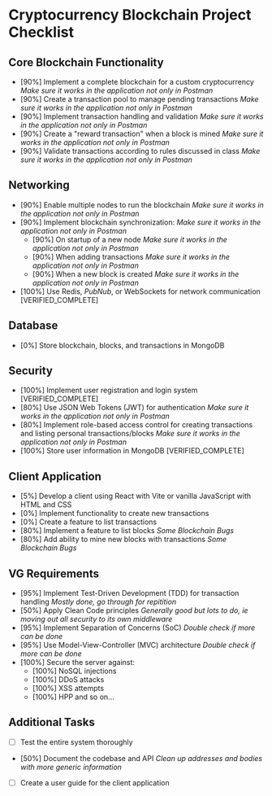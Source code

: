 # Cryptocurrency Blockchain Project Checklist

## Core Blockchain Functionality
- [90%] Implement a complete blockchain for a custom cryptocurrency *Make sure it works in the application not only in Postman*
- [90%] Create a transaction pool to manage pending transactions *Make sure it works in the application not only in Postman*
- [90%] Implement transaction handling and validation *Make sure it works in the application not only in Postman*
- [90%] Create a "reward transaction" when a block is mined *Make sure it works in the application not only in Postman*
- [90%] Validate transactions according to rules discussed in class *Make sure it works in the application not only in Postman*

## Networking
- [90%] Enable multiple nodes to run the blockchain *Make sure it works in the application not only in Postman*
- [90%] Implement blockchain synchronization: *Make sure it works in the application not only in Postman*
  - [90%] On startup of a new node *Make sure it works in the application not only in Postman*
  - [90%] When adding transactions *Make sure it works in the application not only in Postman*
  - [90%] When a new block is created *Make sure it works in the application not only in Postman*
- [100%] Use Redis, _PubNub_, or WebSockets for network communication [VERIFIED_COMPLETE]

## Database
- [0%] Store blockchain, blocks, and transactions in MongoDB

## Security
- [100%] Implement user registration and login system [VERIFIED_COMPLETE]
- [80%] Use JSON Web Tokens (JWT) for authentication *Make sure it works in the application not only in Postman*
- [80%] Implement role-based access control for creating transactions and listing personal transactions/blocks *Make sure it works in the application not only in Postman*
- [100%] Store user information in MongoDB [VERIFIED_COMPLETE]

## Client Application
- [5%] Develop a client using React with Vite or vanilla JavaScript with HTML and CSS
- [0%] Implement functionality to create new transactions
- [0%] Create a feature to list transactions
- [80%] Implement a feature to list blocks *Some Blockchain Bugs*
- [80%] Add ability to mine new blocks with transactions *Some Blockchain Bugs*

## VG Requirements
- [95%] Implement Test-Driven Development (TDD) for transaction handling *Mostly done, go through for repitition*
- [50%] Apply Clean Code principles *Generally good but lots to do, ie moving out all security to its own middleware*
- [95%] Implement Separation of Concerns (SoC) *Double check if more can be done*
- [95%] Use Model-View-Controller (MVC) architecture *Double check if more can be done*
- [100%] Secure the server against:
  - [100%] NoSQL injections
  - [100%] DDoS attacks
  - [100%] XSS attempts
  - [100%] HPP and so on...

## Additional Tasks
- [ ] Test the entire system thoroughly
- [50%] Document the codebase and API     *Clean up addresses and bodies with more generic information*
- [ ] Create a user guide for the client application